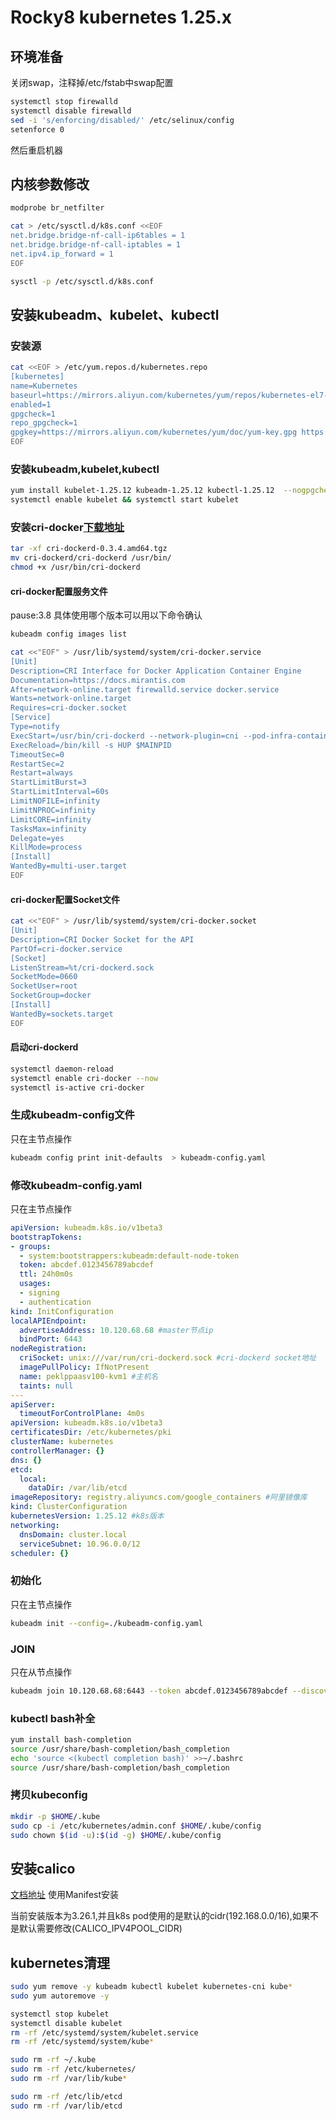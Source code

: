 # Rocky8 kubernetes 1.25.x

## 环境准备

关闭swap，注释掉/etc/fstab中swap配置
```bash
systemctl stop firewalld  
systemctl disable firewalld
sed -i 's/enforcing/disabled/' /etc/selinux/config
setenforce 0
```
然后重启机器

## 内核参数修改
```bash
modprobe br_netfilter

cat > /etc/sysctl.d/k8s.conf <<EOF
net.bridge.bridge-nf-call-ip6tables = 1
net.bridge.bridge-nf-call-iptables = 1
net.ipv4.ip_forward = 1
EOF

sysctl -p /etc/sysctl.d/k8s.conf
```

## 安装kubeadm、kubelet、kubectl

### 安装源
```bash
cat <<EOF > /etc/yum.repos.d/kubernetes.repo
[kubernetes]
name=Kubernetes
baseurl=https://mirrors.aliyun.com/kubernetes/yum/repos/kubernetes-el7-x86_64/
enabled=1
gpgcheck=1
repo_gpgcheck=1
gpgkey=https://mirrors.aliyun.com/kubernetes/yum/doc/yum-key.gpg https://mirrors.aliyun.com/kubernetes/yum/doc/rpm-package-key.gpg
EOF
```

### 安装kubeadm,kubelet,kubectl
```bash
yum install kubelet-1.25.12 kubeadm-1.25.12 kubectl-1.25.12  --nogpgcheck
systemctl enable kubelet && systemctl start kubelet
```

### 安装cri-docker[下载地址](https://github.com/Mirantis/cri-dockerd/releases)
```bash
tar -xf cri-dockerd-0.3.4.amd64.tgz 
mv cri-dockerd/cri-dockerd /usr/bin/
chmod +x /usr/bin/cri-dockerd
```
#### cri-docker配置服务文件
pause:3.8 具体使用哪个版本可以用以下命令确认
```bash
kubeadm config images list
```

```bash
cat <<"EOF" > /usr/lib/systemd/system/cri-docker.service
[Unit]
Description=CRI Interface for Docker Application Container Engine
Documentation=https://docs.mirantis.com
After=network-online.target firewalld.service docker.service
Wants=network-online.target
Requires=cri-docker.socket
[Service]
Type=notify
ExecStart=/usr/bin/cri-dockerd --network-plugin=cni --pod-infra-container-image=registry.aliyuncs.com/google_containers/pause:3.8
ExecReload=/bin/kill -s HUP $MAINPID
TimeoutSec=0
RestartSec=2
Restart=always
StartLimitBurst=3
StartLimitInterval=60s
LimitNOFILE=infinity
LimitNPROC=infinity
LimitCORE=infinity
TasksMax=infinity
Delegate=yes
KillMode=process
[Install]
WantedBy=multi-user.target
EOF
```
#### cri-docker配置Socket文件
```bash
cat <<"EOF" > /usr/lib/systemd/system/cri-docker.socket
[Unit]
Description=CRI Docker Socket for the API
PartOf=cri-docker.service
[Socket]
ListenStream=%t/cri-dockerd.sock
SocketMode=0660
SocketUser=root
SocketGroup=docker
[Install]
WantedBy=sockets.target
EOF
```
#### 启动cri-dockerd
```bash
systemctl daemon-reload
systemctl enable cri-docker --now
systemctl is-active cri-docker
```

### 生成kubeadm-config文件
只在主节点操作
```bash
kubeadm config print init-defaults  > kubeadm-config.yaml
```

### 修改kubeadm-config.yaml
只在主节点操作
```yaml
apiVersion: kubeadm.k8s.io/v1beta3
bootstrapTokens:
- groups:
  - system:bootstrappers:kubeadm:default-node-token
  token: abcdef.0123456789abcdef
  ttl: 24h0m0s
  usages:
  - signing
  - authentication
kind: InitConfiguration
localAPIEndpoint:
  advertiseAddress: 10.120.68.68 #master节点ip
  bindPort: 6443
nodeRegistration:
  criSocket: unix:///var/run/cri-dockerd.sock #cri-dockerd socket地址
  imagePullPolicy: IfNotPresent
  name: peklppaasv100-kvm1 #主机名
  taints: null
---
apiServer:
  timeoutForControlPlane: 4m0s
apiVersion: kubeadm.k8s.io/v1beta3
certificatesDir: /etc/kubernetes/pki
clusterName: kubernetes
controllerManager: {}
dns: {}
etcd:
  local:
    dataDir: /var/lib/etcd
imageRepository: registry.aliyuncs.com/google_containers #阿里镜像库
kind: ClusterConfiguration
kubernetesVersion: 1.25.12 #k8s版本
networking:
  dnsDomain: cluster.local
  serviceSubnet: 10.96.0.0/12
scheduler: {}
```

### 初始化
只在主节点操作
```bash
kubeadm init --config=./kubeadm-config.yaml 
```

### JOIN
只在从节点操作
```bash
kubeadm join 10.120.68.68:6443 --token abcdef.0123456789abcdef --discovery-token-ca-cert-hash sha256:855a5a7df823abbe6eb50bd5450874f9310de156d7585b8cd41576f8a1fce83e  --cri-socket /var/run/cri-dockerd.sock 
```

### kubectl bash补全
```bash
yum install bash-completion
source /usr/share/bash-completion/bash_completion
echo 'source <(kubectl completion bash)' >>~/.bashrc
source /usr/share/bash-completion/bash_completion
```

### 拷贝kubeconfig
```bash
mkdir -p $HOME/.kube
sudo cp -i /etc/kubernetes/admin.conf $HOME/.kube/config
sudo chown $(id -u):$(id -g) $HOME/.kube/config
```

## 安装calico

[文档地址](https://docs.tigera.io/calico/latest/getting-started/kubernetes/self-managed-onprem/onpremises#install-calico-with-kubernetes-api-datastore-50-nodes-or-less) 使用Manifest安装

当前安装版本为3.26.1,并且k8s pod使用的是默认的cidr(192.168.0.0/16),如果不是默认需要修改(CALICO_IPV4POOL_CIDR)

## kubernetes清理
```bash
sudo yum remove -y kubeadm kubectl kubelet kubernetes-cni kube*   
sudo yum autoremove -y

systemctl stop kubelet
systemctl disable kubelet
rm -rf /etc/systemd/system/kubelet.service
rm -rf /etc/systemd/system/kube*

sudo rm -rf ~/.kube
sudo rm -rf /etc/kubernetes/
sudo rm -rf /var/lib/kube*

sudo rm -rf /etc/lib/etcd
sudo rm -rf /var/lib/etcd
```